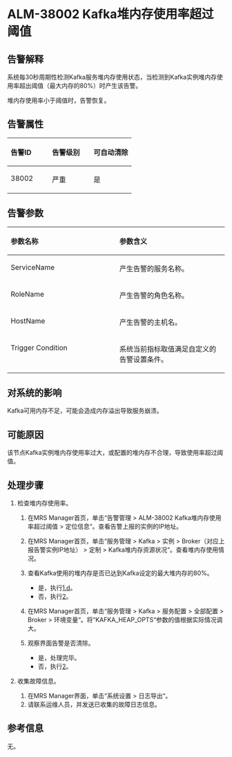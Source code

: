 # ALM-38002 Kafka堆内存使用率超过阈值<a name="ZH-CN_TOPIC_0093195081"></a>

## 告警解释<a name="zh-cn_topic_0053790971_section52353819175629"></a>

系统每30秒周期性检测Kafka服务堆内存使用状态，当检测到Kafka实例堆内存使用率超出阈值（最大内存的80%）时产生该告警。

堆内存使用率小于阈值时，告警恢复。

## 告警属性<a name="zh-cn_topic_0053790971_section30241955175629"></a>

<a name="zh-cn_topic_0053790971_table33679253175629"></a>
<table><thead align="left"><tr id="zh-cn_topic_0053790971_row65360264175629"><th class="cellrowborder" valign="top" width="33.33333333333333%" id="mcps1.1.4.1.1"><p id="zh-cn_topic_0053790971_p59690045175629"><a name="zh-cn_topic_0053790971_p59690045175629"></a><a name="zh-cn_topic_0053790971_p59690045175629"></a><strong id="zh-cn_topic_0053790971_b339495175629"><a name="zh-cn_topic_0053790971_b339495175629"></a><a name="zh-cn_topic_0053790971_b339495175629"></a>告警ID</strong></p>
</th>
<th class="cellrowborder" valign="top" width="33.33333333333333%" id="mcps1.1.4.1.2"><p id="zh-cn_topic_0053790971_p27499162175629"><a name="zh-cn_topic_0053790971_p27499162175629"></a><a name="zh-cn_topic_0053790971_p27499162175629"></a><strong id="zh-cn_topic_0053790971_b46165868175629"><a name="zh-cn_topic_0053790971_b46165868175629"></a><a name="zh-cn_topic_0053790971_b46165868175629"></a>告警级别</strong></p>
</th>
<th class="cellrowborder" valign="top" width="33.33333333333333%" id="mcps1.1.4.1.3"><p id="zh-cn_topic_0053790971_p48447798175629"><a name="zh-cn_topic_0053790971_p48447798175629"></a><a name="zh-cn_topic_0053790971_p48447798175629"></a><strong id="zh-cn_topic_0053790971_b33377000175629"><a name="zh-cn_topic_0053790971_b33377000175629"></a><a name="zh-cn_topic_0053790971_b33377000175629"></a>可自动清除</strong></p>
</th>
</tr>
</thead>
<tbody><tr id="zh-cn_topic_0053790971_row19182484175629"><td class="cellrowborder" valign="top" width="33.33333333333333%" headers="mcps1.1.4.1.1 "><p id="zh-cn_topic_0053790971_p4847978518153"><a name="zh-cn_topic_0053790971_p4847978518153"></a><a name="zh-cn_topic_0053790971_p4847978518153"></a>38002</p>
</td>
<td class="cellrowborder" valign="top" width="33.33333333333333%" headers="mcps1.1.4.1.2 "><p id="zh-cn_topic_0053790971_p3454851718153"><a name="zh-cn_topic_0053790971_p3454851718153"></a><a name="zh-cn_topic_0053790971_p3454851718153"></a>严重</p>
</td>
<td class="cellrowborder" valign="top" width="33.33333333333333%" headers="mcps1.1.4.1.3 "><p id="zh-cn_topic_0053790971_p4696648918153"><a name="zh-cn_topic_0053790971_p4696648918153"></a><a name="zh-cn_topic_0053790971_p4696648918153"></a>是</p>
</td>
</tr>
</tbody>
</table>

## 告警参数<a name="zh-cn_topic_0053790971_section2896740175629"></a>

<a name="zh-cn_topic_0053790971_table33309393175629"></a>
<table><thead align="left"><tr id="zh-cn_topic_0053790971_row59803701175629"><th class="cellrowborder" valign="top" width="50%" id="mcps1.1.3.1.1"><p id="zh-cn_topic_0053790971_p12261637175629"><a name="zh-cn_topic_0053790971_p12261637175629"></a><a name="zh-cn_topic_0053790971_p12261637175629"></a><strong id="zh-cn_topic_0053790971_b43245875175629"><a name="zh-cn_topic_0053790971_b43245875175629"></a><a name="zh-cn_topic_0053790971_b43245875175629"></a>参数名称</strong></p>
</th>
<th class="cellrowborder" valign="top" width="50%" id="mcps1.1.3.1.2"><p id="zh-cn_topic_0053790971_p13254975175629"><a name="zh-cn_topic_0053790971_p13254975175629"></a><a name="zh-cn_topic_0053790971_p13254975175629"></a><strong id="zh-cn_topic_0053790971_b52185911175629"><a name="zh-cn_topic_0053790971_b52185911175629"></a><a name="zh-cn_topic_0053790971_b52185911175629"></a>参数含义</strong></p>
</th>
</tr>
</thead>
<tbody><tr id="zh-cn_topic_0053790971_row66309224175629"><td class="cellrowborder" valign="top" width="50%" headers="mcps1.1.3.1.1 "><p id="zh-cn_topic_0053790971_p10028037181514"><a name="zh-cn_topic_0053790971_p10028037181514"></a><a name="zh-cn_topic_0053790971_p10028037181514"></a>ServiceName</p>
</td>
<td class="cellrowborder" valign="top" width="50%" headers="mcps1.1.3.1.2 "><p id="zh-cn_topic_0053790971_p6964689181514"><a name="zh-cn_topic_0053790971_p6964689181514"></a><a name="zh-cn_topic_0053790971_p6964689181514"></a>产生告警的服务名称。</p>
</td>
</tr>
<tr id="zh-cn_topic_0053790971_row26722922175629"><td class="cellrowborder" valign="top" width="50%" headers="mcps1.1.3.1.1 "><p id="zh-cn_topic_0053790971_p44094143181514"><a name="zh-cn_topic_0053790971_p44094143181514"></a><a name="zh-cn_topic_0053790971_p44094143181514"></a>RoleName</p>
</td>
<td class="cellrowborder" valign="top" width="50%" headers="mcps1.1.3.1.2 "><p id="zh-cn_topic_0053790971_p14855797181514"><a name="zh-cn_topic_0053790971_p14855797181514"></a><a name="zh-cn_topic_0053790971_p14855797181514"></a>产生告警的角色名称。</p>
</td>
</tr>
<tr id="zh-cn_topic_0053790971_row31138966175629"><td class="cellrowborder" valign="top" width="50%" headers="mcps1.1.3.1.1 "><p id="zh-cn_topic_0053790971_p25349263181514"><a name="zh-cn_topic_0053790971_p25349263181514"></a><a name="zh-cn_topic_0053790971_p25349263181514"></a>HostName</p>
</td>
<td class="cellrowborder" valign="top" width="50%" headers="mcps1.1.3.1.2 "><p id="zh-cn_topic_0053790971_p40024426181514"><a name="zh-cn_topic_0053790971_p40024426181514"></a><a name="zh-cn_topic_0053790971_p40024426181514"></a>产生告警的主机名。</p>
</td>
</tr>
<tr id="zh-cn_topic_0053790971_row945715918157"><td class="cellrowborder" valign="top" width="50%" headers="mcps1.1.3.1.1 "><p id="zh-cn_topic_0053790971_p52559716181514"><a name="zh-cn_topic_0053790971_p52559716181514"></a><a name="zh-cn_topic_0053790971_p52559716181514"></a>Trigger Condition</p>
</td>
<td class="cellrowborder" valign="top" width="50%" headers="mcps1.1.3.1.2 "><p id="zh-cn_topic_0053790971_p29478573181514"><a name="zh-cn_topic_0053790971_p29478573181514"></a><a name="zh-cn_topic_0053790971_p29478573181514"></a>系统当前指标取值满足自定义的告警设置条件。</p>
</td>
</tr>
</tbody>
</table>

## 对系统的影响<a name="zh-cn_topic_0053790971_section9094994175629"></a>

Kafka可用内存不足，可能会造成内存溢出导致服务崩溃。

## 可能原因<a name="zh-cn_topic_0053790971_section53582251175629"></a>

该节点Kafka实例堆内存使用率过大，或配置的堆内存不合理，导致使用率超过阈值。

## 处理步骤<a name="zh-cn_topic_0053790971_section32561289175629"></a>

1.  检查堆内存使用率。
    1.  在MRS Manager首页，单击“告警管理 \> ALM-38002 Kafka堆内存使用率超过阈值 \> 定位信息“。查看告警上报的实例的IP地址。
    2.  在MRS Manager首页，单击“服务管理 \> Kafka \> 实例 \> Broker（对应上报告警实例IP地址） \> 定制 \> Kafka堆内存资源状况“。查看堆内存使用情况。
    3.  查看Kafka使用的堆内存是否已达到Kafka设定的最大堆内存的80%。
        -   是，执行[1.d](#zh-cn_topic_0053790971_li1011493181634)。
        -   否，执行[2](#zh-cn_topic_0053790971_li40881691175629)。

    4.  <a name="zh-cn_topic_0053790971_li1011493181634"></a>在MRS Manager首页，单击“服务管理 \> Kafka \> 服务配置 \> 全部配置 \> Broker \> 环境变量“。将“KAFKA\_HEAP\_OPTS“参数的值根据实际情况调大。
    5.  观察界面告警是否清除。
        -   是，处理完毕。
        -   否，执行[2](#zh-cn_topic_0053790971_li40881691175629)。


2.  <a name="zh-cn_topic_0053790971_li40881691175629"></a>收集故障信息。
    1.  在MRS Manager界面，单击“系统设置 \> 日志导出“。
    2.  请联系运维人员，并发送已收集的故障日志信息。


## 参考信息<a name="zh-cn_topic_0053790971_section51615207175629"></a>

无。

